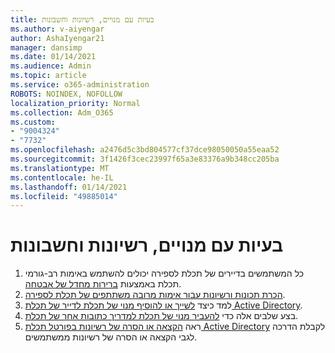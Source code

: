 ```yaml
---
title: בעיות עם מנויים, רשיונות וחשבונות
ms.author: v-aiyengar
author: AshaIyengar21
manager: dansimp
ms.date: 01/14/2021
ms.audience: Admin
ms.topic: article
ms.service: o365-administration
ROBOTS: NOINDEX, NOFOLLOW
localization_priority: Normal
ms.collection: Adm_O365
ms.custom:
- "9004324"
- "7732"
ms.openlocfilehash: a2476d5c3bd804577cf37dce98050050a55eaa52
ms.sourcegitcommit: 3f1426f3cec23997f65a3e83376a9b348cc205ba
ms.translationtype: MT
ms.contentlocale: he-IL
ms.lasthandoff: 01/14/2021
ms.locfileid: "49885014"
---
```

# <a name="issues-with-subscriptions-licenses-and-accounts"></a>בעיות עם מנויים, רשיונות וחשבונות

1. כל המשתמשים בדיירים של תכלת לספירה יכולים להשתמש באימות רב-גורמי תכלת באמצעות [ברירות מחדל של אבטחה](https://docs.microsoft.com/azure/active-directory/fundamentals/concept-fundamentals-security-defaults).
1. [הכרת תכונות ורשיונות עבור אימות מרובה משתתפים של תכלת לספירה](https://docs.microsoft.com/azure/active-directory/authentication/concept-mfa-licensing).
1. למד כיצד [לשייך או להוסיף מנוי של תכלת לדייר של תכלת Active Directory](https://docs.microsoft.com/azure/active-directory/fundamentals/active-directory-how-subscriptions-associated-directory).
1. בצע שלבים אלה כדי [להעביר מנוי של תכלת למדריך כתובות אחר של תכלת](https://docs.microsoft.com/azure/role-based-access-control/transfer-subscription).
1. ראה [הקצאה או הסרה של רשיונות בפורטל תכלת Active Directory](https://docs.microsoft.com/azure/active-directory/fundamentals/license-users-groups) לקבלת הדרכה לגבי הקצאה או הסרה של רשיונות ממשתמשים.